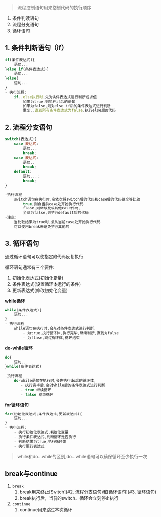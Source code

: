 > 流程控制语句用来控制代码的执行顺序
 1. 条件判读语句
 2. 流程分支语句
 3. 循环语句

## 1. 条件判断语句（if）

```js
if(条件表达式){
	语句...
}else if(条件表达式){
	语句...
}else{
	语句...
}
- 执行流程:
	if..else执行时,先对条件表达式进行判断或求值
    	如果为true,则执行if后的语句
    	如果为false,则对else if后的条件表达式进行判断
		重复..直到所有条件表达式为false,执行else后的代码
```

## 2. 流程分支语句

```js
switch(表达式){
	case 表达式:
		语句...
		break;
	case 表达式:
		语句..
		break;
	default:
		语句...;
		break;
}

-执行流程
	switch语句在执行时,会依次将switch后的代码和case后的代码做全等比较
		true,则自当前case处开始执行代码
		flase,则继续比较其他case代码,
		全部为false,则执行default后的代码
-注意:
	当比较结果为true时,会从当前case处开始执行代码
	可以使用break来避免执行其他的
```

## 3. 循环语句

通过循环语句可以使指定的代码反复执行

循环语句通常有三个要件:

1. 初始化表达式(初始化变量)
2. 条件表达式(设置循环体运行的条件)
3. 更新表达式(修改初始化变量)

**while循环**

```js
while(条件表达式){
	语句...
}
- 执行流程
    while语句在执行时,会先对条件表达式进行判断,
        - 为true,执行循环体,执行完毕,继续判断,直到为false
        - 为flase,跳过循环体,循环结束
```

**do-while循环**

```js
do{
	语句...
}while(条件表达式)
    
-执行流程
    do-while语句在执行时,会先执行do后的循环体,
       - 执行完毕后,会对while后的条件表达式进行判断
       - true 继续循环
       - false 结束循环
```

**for循环语句**

```js
for(初始化表达式;条件表达式;更新表达式){
	语句...
}
- 执行流程:
	- 执行初始化表达式,初始化变量
	- 执行条件表达式,判断循环是否执行
	- 判断结果为true,执行循环体
	- 执行更行表达式 
```

> while和do...while的区别,do...while语句可以确保循环至少执行一次

## break与continue
1. `break`
	1. break用来终止[Switch](#2. 流程分支语句)和[循环语句](#3. 循环语句)
	2. break执行后，当前的switch、循环会立刻停止执行
2. `continue`
	1. continue用来跳过本次循环